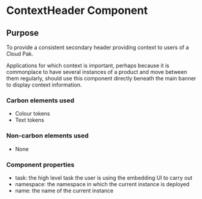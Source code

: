 # ContextHeader Component

## Purpose

To provide a consistent secondary header providing context to users of a Cloud
Pak.

Applications for which context is important, perhaps because it is commonplace
to have several instances of a product and move between them regularly, should
use this component directly beneath the main banner to display context
information.

### Carbon elements used

- Colour tokens
- Text tokens

### Non-carbon elements used

- None

### Component properties

- task: the high level task the user is using the embedding UI to carry out
- namespace: the namespace in which the current instance is deployed
- name: the name of the current instance
